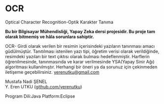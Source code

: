OCR
===

Optical Character Recognition-Optik Karakter Tanıma

**Bu bir Bilgisayar Mühendisliği, Yapay Zeka dersi projesidir. Bu proje tam olarak bitmemiş ve hâla sorunlara sahiptir.**

OCR- Girdi olarak verilen bir resimin içerisindeki yazıların tanınması amacı güdülmüştür. Tanıtılması istenilen yazı tipi, öğretim verisi
olarak verildiğinde, resimdeki yazıları bir text çıktısı olarak bulması hedeflenmiştir. Harflerin öğrenilmesinde, tanınmasında ve karar
verilmesinde YSA(Yapay Sinir Ağı) algoritması kullanılmıştır.
Herhangi bir öneri ya da sorunuz için çekinmeden iletişeme geçebilirsiniz. yerenutku@gmail.com <br>

Mustafa Nadi ŞENEL<br>
Y. Eren UTKU (<a href="www.github.com/yerenutku">github.com/yerenutku</a>)<br>


Program Dili:Java
Platform:Eclipse
